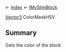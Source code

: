 ← [Index](Api-Index) ← [IMySlimBlock](VRage.Game.ModAPI.Ingame.IMySlimBlock)

[Vector3](VRageMath.Vector3) ColorMaskHSV

## Summary

Gets the color of the block

